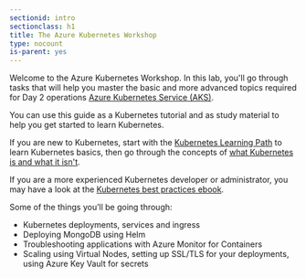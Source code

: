 ```yaml
---
sectionid: intro
sectionclass: h1
title: The Azure Kubernetes Workshop
type: nocount
is-parent: yes
---
```


Welcome to the Azure Kubernetes Workshop. In this lab, you'll go through tasks that will help you master the basic and more advanced topics required for Day 2 operations [Azure Kubernetes Service (AKS)](https://azure.microsoft.com/en-us/services/kubernetes-service/). 

You can use this guide as a Kubernetes tutorial and as study material to help you get started to learn Kubernetes.

If you are new to Kubernetes, start with the [Kubernetes Learning Path](https://aka.ms/LearnKubernetes) to learn Kubernetes basics, then go through the concepts of [what Kubernetes is and what it isn't](https://aka.ms/k8sLearning).

If you are a more experienced Kubernetes developer or administrator, you may have a look at the [Kubernetes best practices ebook](https://aka.ms/aks/bestpractices).

Some of the things you’ll be going through:

- Kubernetes deployments, services and ingress
- Deploying MongoDB using Helm
- Troubleshooting applications with Azure Monitor for Containers
- Scaling using Virtual Nodes, setting up SSL/TLS for your deployments, using Azure Key Vault for secrets
